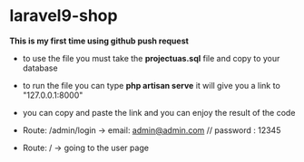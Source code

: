 # laravel9-shop

**This is my first time using github push request**

* to use the file you must take the **projectuas.sql** file and copy to your database
* to run the file you can type **php artisan serve** it will give you a link to "127.0.0.1:8000"
* you can copy and paste the link and you can enjoy the result of the code

* Route: /admin/login -> email: admin@admin.com // password : 12345
* Route: / -> going to the user page
  
